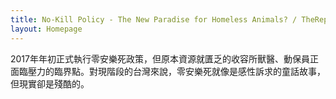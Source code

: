 ```yaml
---
title: No-Kill Policy - The New Paradise for Homeless Animals? / TheReporter報導者
layout: Homepage
---
```


2017年年初正式執行零安樂死政策，但原本資源就匱乏的收容所獸醫、動保員正面臨壓力的臨界點。對現階段的台灣來說，零安樂死就像是感性訴求的童話故事，但現實卻是殘酷的。
